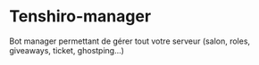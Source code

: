 # Tenshiro-manager
Bot manager permettant de gérer tout votre serveur (salon, roles, giveaways, ticket, ghostping...)
